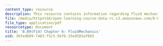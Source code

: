 ```yaml
---
content_type: resource
description: This resource contains information regarding fluid mechanics.
file: /media/https%3A/open-learning-course-data-rc.s3.amazonaws.com/8-09-classical-mechanics-iii-fall-2014/3bfed6897483f5c55bf615ed583af603_MIT8_09F14_Chapter_6.pdf
file_type: application/pdf
resourcetype: Document
title: '8.09(F14) Chapter 6: FluidMechanics'
uid: 3bfed689-7483-f5c5-5bf6-15ed583af603
---
```

